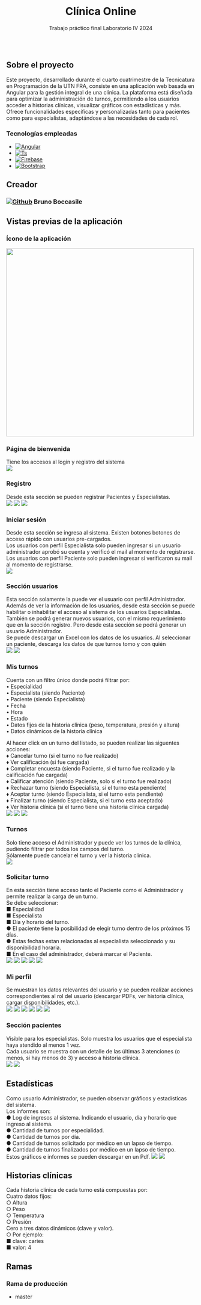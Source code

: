 
<!-- <a name="readme-top"></a> -->

<br />
<div align="center">
  <a>
  </a>
  <br />  <br />  <br />
  <h1 align="center">Clínica Online</h1>

  <p align="center">
    Trabajo práctico final Laboratorio IV 2024
  </p>
</div>


<br />
<br />


<!-- ABOUT THE PROJECT -->
## Sobre el proyecto

Este proyecto, desarrollado durante el cuarto cuatrimestre de la Tecnicatura en Programación de la UTN FRA, consiste en una aplicación web basada en Angular para la gestión integral de una clínica. La plataforma está diseñada para optimizar la administración de turnos, permitiendo a los usuarios acceder a historias clínicas, visualizar gráficos con estadísticas y más. Ofrece funcionalidades específicas y personalizadas tanto para pacientes como para especialistas, adaptándose a las necesidades de cada rol.

### Tecnologías empleadas

* [![Angular][angular_img]][angular_url]
* [![Ts][ts_img]][ts_url]
* [![Firebase][firebase_img]][firebase_url]
* [![Bootstrap][bootstrap_img]][bootstrap_link]




## Creador

### [![Github][github_img]][github_link_bruno] Bruno Boccasile


## Vistas previas de la aplicación

### Ícono de la aplicación
<img src="https://github.com/BrunoBoccasile/LaboIV-TPClinicaOnline/blob/master/src/assets/logo.png" width="500" height="500">

### Página de bienvenida
Tiene los accesos al login y registro del sistema
<br>
![](https://github.com/BrunoBoccasile/LaboIV-TPClinicaOnline/blob/master/src/assets/pantallas/bienvenida.png)

### Registro
Desde esta sección se pueden registrar Pacientes y Especialistas.
<br>
![](https://github.com/BrunoBoccasile/LaboIV-TPClinicaOnline/blob/master/src/assets/pantallas/registro.png)
![](https://github.com/BrunoBoccasile/LaboIV-TPClinicaOnline/blob/master/src/assets/pantallas/registro-paciente.png)
![](https://github.com/BrunoBoccasile/LaboIV-TPClinicaOnline/blob/master/src/assets/pantallas/registro-especialista.png)

### Iniciar sesión
Desde esta sección se ingresa al sistema. Existen botones botones de acceso rápido con usuarios pre-cargados.
<br>
Los usuarios con perfil Especialista solo pueden ingresar si un usuario administrador aprobó su cuenta y verificó el mail al momento de registrarse.
<br>
Los usuarios con perfil Paciente solo pueden ingresar si verificaron su mail al momento de registrarse.
<br>
![](https://github.com/BrunoBoccasile/LaboIV-TPClinicaOnline/blob/master/src/assets/pantallas/iniciar-sesion.png)

### Sección usuarios
Esta sección solamente la puede ver el usuario con perfil Administrador.
<br>
Además de ver la información de los usuarios, desde esta sección se puede habilitar o inhabilitar el acceso al sistema de los usuarios Especialistas. 
<br>
También se podrá generar nuevos usuarios, con el mismo requerimiento que en la sección registro. Pero desde esta sección se podrá generar un usuario Administrador.
<br>
Se puede descargar un Excel con los datos de los usuarios. Al seleccionar un paciente, descarga los datos de que turnos tomo y con quién
<br> 
![](https://github.com/BrunoBoccasile/LaboIV-TPClinicaOnline/blob/master/src/assets/pantallas/seccion-usuarios.png)
![](https://github.com/BrunoBoccasile/LaboIV-TPClinicaOnline/blob/master/src/assets/pantallas/seccion-usuarios-2.png)

### Mis turnos
Cuenta con un filtro único donde podrá filtrar por:
<br>
• Especialidad
<br>
• Especialista (siendo Paciente)
<br>
• Paciente (siendo Especialista)
<br>
• Fecha
<br>
• Hora
<br>
• Estado
<br>
• Datos fijos de la historia clínica (peso, temperatura, presión y altura)
<br>
• Datos dinámicos de la historia clínica
<br>

Al hacer click en un turno del listado, se pueden realizar las siguentes acciones:
<br>
♦ Cancelar turno (si el turno no fue realizado)
<br>
♦ Ver calificación (si fue cargada)
<br>
♦ Completar encuesta (siendo Paciente, si el turno fue realizado y la calificación fue cargada)
<br>
♦ Calificar atención (siendo Paciente, solo si el turno fue realizado)
<br>
♦ Rechazar turno (siendo Especialista, si el turno esta pendiente)
<br>
♦ Aceptar turno (siendo Especialista, si el turno esta pendiente)
<br>
♦ Finalizar turno (siendo Especialista, si el turno esta aceptado)
<br>
♦ Ver historia clínica (si el turno tiene una historia clínica cargada)
<br>
![](https://github.com/BrunoBoccasile/LaboIV-TPClinicaOnline/blob/master/src/assets/pantallas/mis-turnos-especialista.png)
![](https://github.com/BrunoBoccasile/LaboIV-TPClinicaOnline/blob/master/src/assets/pantallas/mis-turnos-paciente.png)
![](https://github.com/BrunoBoccasile/LaboIV-TPClinicaOnline/blob/master/src/assets/pantallas/mis-turnos-paciente-acciones.png)

### Turnos
Solo tiene acceso el Administrador y puede ver los turnos de la clínica, pudiendo filtrar por todos los campos del turno.
<br>
Sólamente puede cancelar el turno y ver la historia clínica.
<br>
![](https://github.com/BrunoBoccasile/LaboIV-TPClinicaOnline/blob/master/src/assets/pantallas/mis-turnos-admin.png)

### Solicitar turno
En esta sección tiene acceso tanto el Paciente como el Administrador y permite realizar la carga de un turno.
<br>
Se debe seleccionar:
<br>
■ Especialidad
<br>
■ Especialista
<br>
■ Día y horario del turno.
<br>
● El paciente tiene la posibilidad de elegir turno dentro de los
próximos 15 días.
<br>
● Estas fechas estan relacionadas al especialista
seleccionado y su disponibilidad horaria.
<br>
■ En el caso del administrador, deberá marcar el Paciente.
<br>
![](https://github.com/BrunoBoccasile/LaboIV-TPClinicaOnline/blob/master/src/assets/pantallas/solicitar-turno-admin.png)
![](https://github.com/BrunoBoccasile/LaboIV-TPClinicaOnline/blob/master/src/assets/pantallas/solicitar-turno-1.png)
![](https://github.com/BrunoBoccasile/LaboIV-TPClinicaOnline/blob/master/src/assets/pantallas/solicitar-turno-2.png)
![](https://github.com/BrunoBoccasile/LaboIV-TPClinicaOnline/blob/master/src/assets/pantallas/solicitar-turno-3.png)
![](https://github.com/BrunoBoccasile/LaboIV-TPClinicaOnline/blob/master/src/assets/pantallas/solicitar-turno-4.png)

### Mi perfil
Se muestran los datos relevantes del usuario y se pueden realizar acciones correspondientes al rol del usuario (descargar PDFs, ver historia clínica, cargar disponibilidades, etc.).
<br>
![](https://github.com/BrunoBoccasile/LaboIV-TPClinicaOnline/blob/master/src/assets/pantallas/mi-perfil-paciente.png)
![](https://github.com/BrunoBoccasile/LaboIV-TPClinicaOnline/blob/master/src/assets/pantallas/mi-perfil-especialista.png)
![](https://github.com/BrunoBoccasile/LaboIV-TPClinicaOnline/blob/master/src/assets/pantallas/mi-perfil-admin.png)
![](https://github.com/BrunoBoccasile/LaboIV-TPClinicaOnline/blob/master/src/assets/pantallas/mi-perfil-paciente-historia-clinica.png)
![](https://github.com/BrunoBoccasile/LaboIV-TPClinicaOnline/blob/master/src/assets/pantallas/mi-perfil-especialista-agregar-especialidad.png)
![](https://github.com/BrunoBoccasile/LaboIV-TPClinicaOnline/blob/master/src/assets/pantallas/mi-perfil-especialista-cargar-disponibilidad.png)


### Sección pacientes
Visible para los especialistas. Solo muestra los usuarios que el especialista haya atendido al menos 1 vez. 
<br>
Cada usuario se muestra con un detalle de las últimas 3 atenciones (o menos, si hay menos de 3) y acceso a historia clínica.
<br>
![](https://github.com/BrunoBoccasile/LaboIV-TPClinicaOnline/blob/master/src/assets/pantallas/seccion-pacientes.png)
![](https://github.com/BrunoBoccasile/LaboIV-TPClinicaOnline/blob/master/src/assets/pantallas/seccion-pacientes-historia-clinica.png)

## Estadísticas
Como usuario Administrador, se pueden observar gráficos y estadísticas del sistema.
<br>
Los informes son:
<br>
● Log de ingresos al sistema. Indicando el usuario, día y horario que ingreso al sistema.
<br>
● Cantidad de turnos por especialidad.
<br>
● Cantidad de turnos por día.
<br>
● Cantidad de turnos solicitado por médico en un lapso de tiempo.
<br>
● Cantidad de turnos finalizados por médico en un lapso de tiempo.
<br>
Estos gráficos e informes se pueden descargar en un Pdf.
![](https://github.com/BrunoBoccasile/LaboIV-TPClinicaOnline/blob/master/src/assets/pantallas/estadisticas.png)
![](https://github.com/BrunoBoccasile/LaboIV-TPClinicaOnline/blob/master/src/assets/pantallas/estadisticas-2.png)


## Historias clínicas
Cada historia clínica de cada turno está compuestas por:
<br>
Cuatro datos fijos:
<br>
○ Altura
<br>
○ Peso
<br>
○ Temperatura
<br>
○ Presión
<br>
Cero a tres datos dinámicos (clave y valor).
<br>
○ Por ejemplo:
<br>
■ clave: caries
<br>
■ valor: 4






## Ramas
### Rama de producción
* master



<!-- CONTRIBUTING -->
<!-- ## Contribución

En caso de observar un error, si existiese, por favor hacerlo saber como un "issue" (github) en el repositorio.<br/><br/>
_No olvidar de dar una estrella al proyecto!_ -->



<!-- LICENSE -->
<!-- ## Licencia

Distribuida bajo Licencia MIT. Observar `LICENSE.txt` para más información. -->


<!-- MARKDOWN LINKS & IMAGES -->
[github_img]: https://img.shields.io/badge/github-%23121011.svg?style=for-the-badge&logo=github&logoColor=white

[github_link_bruno]: https://github.com/BrunoBoccasile
[bootstrap_img]: https://img.shields.io/badge/bootstrap-%238511FA.svg?style=for-the-badge&logo=bootstrap&logoColor=white
[bootstrap_link]: https://getbootstrap.com/
[angular_img]: https://img.shields.io/badge/angular-%23DD0031.svg?style=for-the-badge&logo=angular&logoColor=white
[angular_url]: https://angular.dev/
[ts_img]: https://img.shields.io/badge/typescript-%23007ACC.svg?style=for-the-badge&logo=typescript&logoColor=white
[ts_url]: https://www.typescriptlang.org/
[firebase_img]: https://img.shields.io/badge/firebase-%23039BE5.svg?style=for-the-badge&logo=firebase
[firebase_url]: https://firebase.google.com/?hl=es

